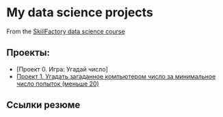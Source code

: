 # My data science projects
From the [SkillFactory data science course](https://skillfactory.ru/data-scientist-pro)

## Проекты:

* [Проект 0. Игра: Угадай число]
* [Проект 1. Угадать загаданное компьютером число за минимальное число попыток (меньше 20)](https://github.com/Yul-Art/SF-DS1/tree/main/Project_1)

## Ссылки резюме

